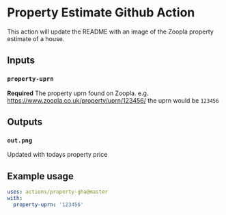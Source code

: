# Property Estimate Github Action

This action will update the README with an image of the Zoopla property estimate of a house.

## Inputs

### `property-uprn`

**Required** The property uprn found on Zoopla.  e.g. https://www.zoopla.co.uk/property/uprn/123456/ the uprn would be `123456`

## Outputs

### `out.png`

Updated with todays property price

## Example usage

```yaml
uses: actions/property-gha@master
with:
  property-uprn: '123456'
```